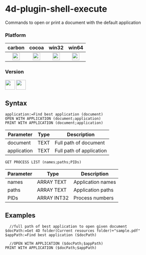 # 4d-plugin-shell-execute

Commands to open or print a document with the default application

### Platform

| carbon | cocoa | win32 | win64 |
|:------:|:-----:|:---------:|:---------:|
|<img src="https://cloud.githubusercontent.com/assets/1725068/22371562/1b091f0a-e4db-11e6-8458-8653954a7cce.png" width="24" height="24" />|<img src="https://cloud.githubusercontent.com/assets/1725068/22371562/1b091f0a-e4db-11e6-8458-8653954a7cce.png" width="24" height="24" />|<img src="https://cloud.githubusercontent.com/assets/1725068/22371562/1b091f0a-e4db-11e6-8458-8653954a7cce.png" width="24" height="24" />|<img src="https://cloud.githubusercontent.com/assets/1725068/22371562/1b091f0a-e4db-11e6-8458-8653954a7cce.png" width="24" height="24" />|

### Version

<img src="https://cloud.githubusercontent.com/assets/1725068/18940649/21945000-8645-11e6-86ed-4a0f800e5a73.png" width="32" height="32" /> <img src="https://cloud.githubusercontent.com/assets/1725068/18940648/2192ddba-8645-11e6-864d-6d5692d55717.png" width="32" height="32" />

## Syntax

```
application:=Find best application (document)
OPEN WITH APPLICATION (document;application)
PRINT WITH APPLICATION (document;application)
```

Parameter|Type|Description
------------|------------|----
document|TEXT|Full path of document
application|TEXT|Full path of application

```
GET PROCESS LIST (names;paths;PIDs)
```

Parameter|Type|Description
------------|------------|----
names|ARRAY TEXT|Application names
paths|ARRAY TEXT|Application paths
PIDs|ARRAY INT32|Process numbers

Examples
---

```
  //full path of best application to open given document
$docPath:=Get 4D folder(Current resources folder)+"sample.pdf"
$appPath:=Find best application ($docPath)

  //OPEN WITH APPLICATION ($docPath;$appPath)
PRINT WITH APPLICATION ($docPath;$appPath)
```
